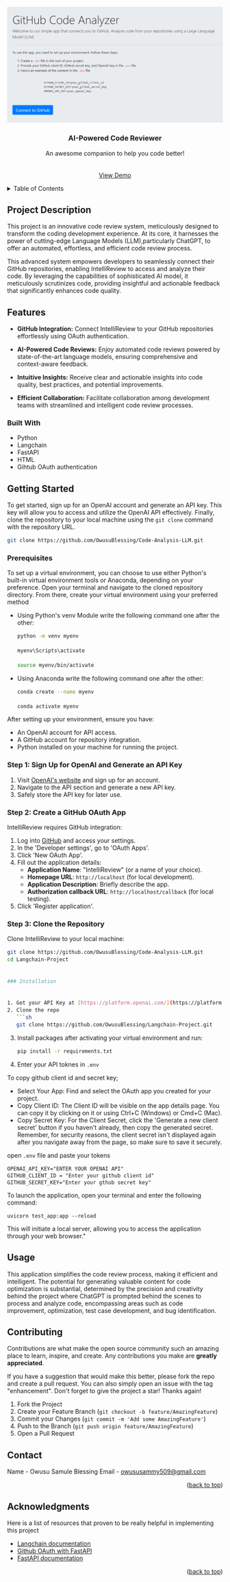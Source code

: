 
<!-- PROJECT LOGO -->
<br />
<div align="center">

  <a href="https://github.com/othneildrew/Best-README-Template">
    <img src="images/logo.PNG" alt="Logo">
  </a>

  <h3 align="center">AI-Powered Code Reviewer</h3>

  <p align="center">
    An awesome companion to help you code better!
    <br />
    <br />
    <br />
    <a href="https://youtu.be/opXekY14W9E">View Demo</a>
  
</div>



<!-- TABLE OF CONTENTS -->
<details>
  <summary>Table of Contents</summary>
  <ol>
    <li>
      <a href="#about-the-project">roject DescriptionP</a>
      <ul>
        <li><a href="#features">Features</a></li>
        <ul>
        <li><a href="#built-with">Built With</a></li>
      </ul>
      </ul>
    </li>
    <li>
      <a href="#getting-started">Getting Started</a>
      <ul>
        <li><a href="#prerequisites">Prerequisites</a></li>
        <li><a href="#installation">Installation</a></li>
      </ul>
    </li>
    <li><a href="#usage">Usage</a></li>
    <li><a href="#roadmap">Roadmap</a></li>
    <li><a href="#contributing">Contributing</a></li>
    <li><a href="#license">License</a></li>
    <li><a href="#contact">Contact</a></li>
    <li><a href="#acknowledgments">Acknowledgments</a></li>
  </ol>
</details>


<!-- ABOUT THE PROJECT -->
## Project Description
This project is an innovative code review system, meticulously designed to transform the coding development experience. At its core, it harnesses the power of cutting-edge Language Models (LLM),particularly ChatGPT, to offer an automated, effortless, and efficient code review process.

This advanced system empowers developers to seamlessly connect their GitHub repositories, enabling IntelliReview to access and analyze their code. By leveraging the capabilities of sophisticated AI model, it meticulously scrutinizes code, providing insightful and actionable feedback that significantly enhances code quality.

## Features

- **GitHub Integration:**
  Connect IntelliReview to your GitHub repositories effortlessly using OAuth authentication.

- **AI-Powered Code Reviews:**
  Enjoy automated code reviews powered by state-of-the-art language models, ensuring comprehensive and context-aware feedback.

- **Intuitive Insights:**
  Receive clear and actionable insights into code quality, best practices, and potential improvements.

- **Efficient Collaboration:**
  Facilitate collaboration among development teams with streamlined and intelligent code review processes.



### Built With
* Python
* Langchain
* FastAPI
* HTML
* Gihtub OAuth authentication


<!-- GETTING STARTED -->
## Getting Started

To get started, sign up for an OpenAI account and generate an API key. This key will allow you to access and utilize the OpenAI API effectively. Finally, clone the repository to your local machine using the `git clone` command with the repository URL.
```sh
git clone https://github.com/OwusuBlessing/Code-Analysis-LLM.git
```

### Prerequisites
To set up a virtual environment, you can choose to use either Python's built-in virtual environment tools or Anaconda, depending on your preference. Open your terminal and navigate to the cloned repository directory. From there, create your virtual environment using your preferred method
* Using Python's venv Module write the following command one after the other:
  ```sh
  python -m venv myenv
  
  myenv\Scripts\activate
  
  source myenv/bin/activate

  ```
  

* Using Anaconda write the following command one after the other:
  ```sh
  conda create --name myenv
  
  conda activate myenv
  ```



After setting up your environment, ensure you have:
- An OpenAI account for API access.
- A GitHub account for repository integration.
- Python installed on your machine for running the project.

### Step 1: Sign Up for OpenAI and Generate an API Key

1. Visit [OpenAI's website](https://openai.com/) and sign up for an account.
2. Navigate to the API section and generate a new API key.
3. Safely store the API key for later use.

### Step 2: Create a GitHub OAuth App

IntelliReview requires GitHub integration:

1. Log into [GitHub](https://github.com/) and access your settings.
2. In the 'Developer settings', go to 'OAuth Apps'.
3. Click 'New OAuth App'.
4. Fill out the application details:
    - **Application Name**: "IntelliReview" (or a name of your choice).
    - **Homepage URL**: `http://localhost` (for local development).
    - **Application Description**: Briefly describe the app.
    - **Authorization callback URL**: `http://localhost/callback` (for local testing).
5. Click 'Register application'.

### Step 3: Clone the Repository

Clone IntelliReview to your local machine:

```sh
git clone https://github.com/OwusuBlessing/Code-Analysis-LLM.git
cd Langchain-Project


### Installation


1. Get your API Key at [https://platform.openai.com/](https://platform.openai.com/)
2. Clone the repo
   ```sh
   git clone https://github.com/OwusuBlessing/Langchain-Project.git
   ```
3. Install packages after activating your virtual environment and run:
   ```sh
   pip install -r requirements.txt
   ```
4. Enter your API toknes  in `.env`

To copy github client id and secret key;
- Select Your App: Find and select the OAuth app you created for your project.
- Copy Client ID: The Client ID will be visible on the app details page. You can copy it by clicking on it or using Ctrl+C (Windows) or Cmd+C (Mac).
- Copy Secret Key: For the Client Secret, click the 'Generate a new client secret' button if you haven't already, then copy the generated secret. Remember, for security reasons, the client secret isn't displayed again after you navigate away from the page, so make sure to save it securely.

open `.env` file  and paste your tokens

   ```env
   OPENAI_API_KEY="ENTER YOUR OPENAI API"
   GITHUB_CLIENT_ID = "Enter your github client id"
   GITHUB_SECRET_KEY="Enter your gthub secret key"

   ```
To launch the application, open your terminal and enter the following command:
```
uvicorn test_app:app --reload
```
This will initiate a local server, allowing you to access the application through your web browser."
<!-- USAGE EXAMPLES -->
## Usage

This application simplifies the code review process, making it efficient and intelligent.
The potential for generating valuable content for code optimization is substantial, determined by the precision and creativity behind the project where ChatGPT is prompted  behind the scenes to process and analyze code, encompassing areas such as code improvement, optimization, test case development, and bug identification.




<!-- CONTRIBUTING -->
## Contributing

Contributions are what make the open source community such an amazing place to learn, inspire, and create. Any contributions you make are **greatly appreciated**.

If you have a suggestion that would make this better, please fork the repo and create a pull request. You can also simply open an issue with the tag "enhancement".
Don't forget to give the project a star! Thanks again!

1. Fork the Project
2. Create your Feature Branch (`git checkout -b feature/AmazingFeature`)
3. Commit your Changes (`git commit -m 'Add some AmazingFeature'`)
4. Push to the Branch (`git push origin feature/AmazingFeature`)
5. Open a Pull Request


<!-- CONTACT -->
## Contact
Name - Owusu Samule Blessing
Email - owususammy509@gmail.com

<p align="right">(<a href="#readme-top">back to top</a>)</p>



<!-- ACKNOWLEDGMENTS -->
## Acknowledgments

Here is a list of resources that proven to be really helpful in implementing this project

* [Langchain documentation](https://python.langchain.com/docs/get_started/introduction/)
* [Github OAuth with FastAPI](https://www.youtube.com/watch?v=Pm938UxLEwQ)
* [FastAPI documentation](https://fastapi.tiangolo.com/)
<p align="right">(<a href="#readme-top">back to top</a>)</p>

